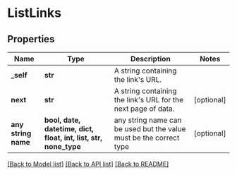 # ListLinks


## Properties
Name | Type | Description | Notes
------------ | ------------- | ------------- | -------------
**_self** | **str** | A string containing the link&#39;s URL. | 
**next** | **str** | A string containing the link&#39;s URL for the next page of data. | [optional] 
**any string name** | **bool, date, datetime, dict, float, int, list, str, none_type** | any string name can be used but the value must be the correct type | [optional]

[[Back to Model list]](../README.md#documentation-for-models) [[Back to API list]](../README.md#documentation-for-api-endpoints) [[Back to README]](../README.md)



